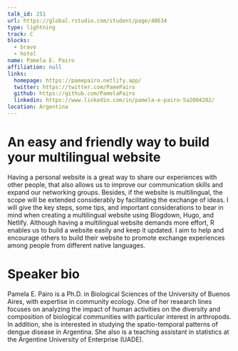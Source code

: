 ```yaml
---
talk_id: 251
url: https://global.rstudio.com/student/page/40634
type: lightning
track: C
blocks:
  - bravo
  - hotel
name: Pamela E. Pairo
affiliation: null
links:
  homepage: https://pamepairo.netlify.app/
  twitter: https://twitter.com/PamePairo
  github: https://github.com/PamelaPairo
  linkedin: https://www.linkedin.com/in/pamela-e-pairo-5a2004202/
location: Argentina
---
```


# An easy and friendly way to build your multilingual website

Having a personal website is a great way to share our experiences with other people, that also allows us to improve our communication skills and expand our networking groups. Besides, if the website is multilingual, the scope will be extended considerably by facilitating the exchange of ideas. I will give the key steps, some tips, and important considerations to bear in mind when creating a multilingual website using Blogdown, Hugo, and Netlify. Although having a multilingual website demands more effort, R enables us to build a website easily and keep it updated. I aim to help and encourage others to build their website to promote exchange experiences among people from different native languages.

# Speaker bio

Pamela E. Pairo is a Ph.D. in Biological Sciences of the University of Buenos Aires, with expertise in community ecology. One of her research lines focuses on analyzing the impact of human activities on the diversity and composition of biological communities with particular interest in arthropods. In addition, she is interested in studying the spatio-temporal patterns of dengue disease in Argentina. She also is a teaching assistant in statistics at the Argentine University of Enterprise (UADE).
